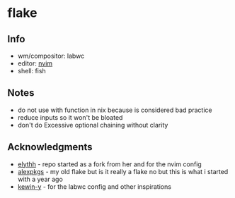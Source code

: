 # flake

## Info

- wm/compositor: labwc
- editor: [nvim](https://github.com/qfumbled/nvim)
- shell: fish
## Notes
- do not use with function in nix because is considered bad practice
- reduce inputs so it won't be bloated
- don't do Excessive optional chaining without clarity
## Acknowledgments
- [elythh](https://github.com/elythh/flake) - repo started as a fork from her and for the nvim config
- [alexpkgs](https://github.com/alexpkgs/glflake) - my old flake but is it really a flake no but this is what i started with a year ago
- [kewin-y](https://github.com/kewin-y) - for the labwc config and other inspirations

